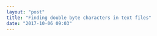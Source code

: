 ```yaml
---
layout: "post"
title: "Finding double byte characters in text files"
date: "2017-10-06 09:03"
---
```

